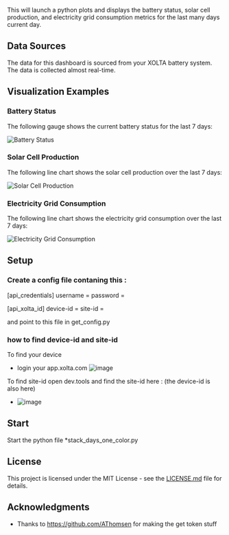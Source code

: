 
This will launch a python plots and displays the battery status, solar cell production, and electricity grid consumption metrics for the last many days current day. 

## Data Sources

The data for this dashboard is sourced from your XOLTA battery system. The data is collected almost real-time.

## Visualization Examples

### Battery Status

The following gauge shows the current battery status for the last 7 days:

![Battery Status](https://user-images.githubusercontent.com/15995296/224811427-6f456238-dc2c-4dc5-8af7-408b9ab6346e.png)

### Solar Cell Production

The following line chart shows the solar cell production over the last 7 days:

![Solar Cell Production](https://user-images.githubusercontent.com/15995296/224811558-3380118c-eccc-4434-ad55-f6667eb4b386.png)

### Electricity Grid Consumption

The following line chart shows the electricity grid consumption over the last 7 days:

![Electricity Grid Consumption](https://user-images.githubusercontent.com/15995296/224811609-42d8c464-0936-4321-ac3b-8608f41eaeba.png)

## Setup

### Create a config file contaning this :
[api_credentials]
username = <email>
password = <password>

[api_xolta_id]
device-id = <id>
site-id = <id>

and point to this file in get_config.py

### how to find device-id and site-id
To find your device
* login your app.xolta.com
  ![image](https://user-images.githubusercontent.com/15995296/224817946-979d9b31-2e5b-45d1-8e38-3c15fd41ab3e.png)

To find site-id open dev.tools and find the site-id here : (the device-id is also here)
  * ![image](https://user-images.githubusercontent.com/15995296/224819502-9cd78102-55b8-4ee0-ae88-e812d3c075c4.png)


## Start
Start the python file
*stack_days_one_color.py


## License

This project is licensed under the MIT License - see the [LICENSE.md](LICENSE.md) file for details.

## Acknowledgments

- Thanks to https://github.com/AThomsen for making the get token stuff
